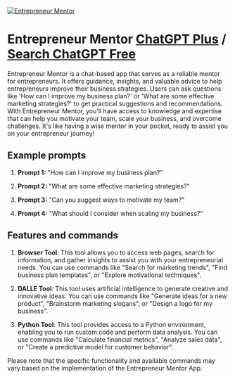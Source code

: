 
[![Entrepreneur Mentor](https://files.oaiusercontent.com/file-dNA7dzIufMVhCKhn74L4P1gA?se=2123-10-18T11%3A25%3A09Z&sp=r&sv=2021-08-06&sr=b&rscc=max-age%3D31536000%2C%20immutable&rscd=attachment%3B%20filename%3DDALL%25C2%25B7E%25202023-11-11%252014.22.50%2520-%2520Create%2520an%2520avatar%2520of%2520a%2520man%2520in%2520his%252030s%2520with%2520dark%2520hair%252C%2520a%2520light%2520beard%252C%2520and%2520dark%2520eyes%252C%2520wearing%2520a%2520white%2520t-shirt.%2520The%2520style%2520should%2520be%2520a%2520simplistic%25203D%2520render.png&sig=yg2rocr8xfk9WmqgPERVtNsSpiyiGcDLrZ8aOgBl0LU%3D)](https://chat.openai.com/g/g-NgXTPrcbH-entrepreneur-mentor)

# Entrepreneur Mentor [ChatGPT Plus](https://chat.openai.com/g/g-NgXTPrcbH-entrepreneur-mentor) / [Search ChatGPT Free](https://gptcall.net/index.html#/?search=Entrepreneur%20Mentor)

Entrepreneur Mentor is a chat-based app that serves as a reliable mentor for entrepreneurs. It offers guidance, insights, and valuable advice to help entrepreneurs improve their business strategies. Users can ask questions like 'How can I improve my business plan?' or 'What are some effective marketing strategies?' to get practical suggestions and recommendations. With Entrepreneur Mentor, you'll have access to knowledge and expertise that can help you motivate your team, scale your business, and overcome challenges. It's like having a wise mentor in your pocket, ready to assist you on your entrepreneur journey!

## Example prompts

1. **Prompt 1:** "How can I improve my business plan?"

2. **Prompt 2:** "What are some effective marketing strategies?"

3. **Prompt 3:** "Can you suggest ways to motivate my team?"

4. **Prompt 4:** "What should I consider when scaling my business?"

## Features and commands

1. **Browser Tool**: This tool allows you to access web pages, search for information, and gather insights to assist you with your entrepreneurial needs. You can use commands like "Search for marketing trends", "Find business plan templates", or "Explore motivational techniques".

2. **DALLE Tool**: This tool uses artificial intelligence to generate creative and innovative ideas. You can use commands like "Generate ideas for a new product", "Brainstorm marketing slogans", or "Design a logo for my business".

3. **Python Tool**: This tool provides access to a Python environment, enabling you to run custom code and perform data analysis. You can use commands like "Calculate financial metrics", "Analyze sales data", or "Create a predictive model for customer behavior".

Please note that the specific functionality and available commands may vary based on the implementation of the Entrepreneur Mentor App.


